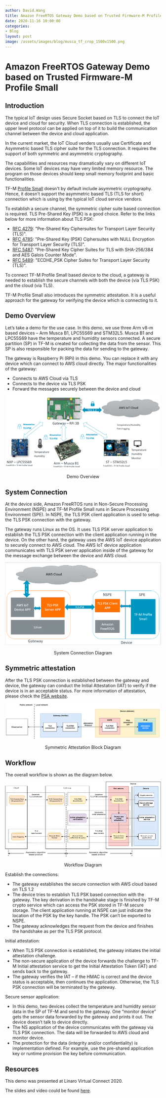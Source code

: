 ```yaml
---
author: David.Wang
title: Amazon FreeRTOS Gateway Demo based on Trusted Firmware-M Profile Small 
date: 2020-11-16 10:00:00
categories:
- Blog
layout: post
image: /assets/images/blog/musca_tf_crop_1500x1500.png
---
```


**Amazon FreeRTOS Gateway Demo based on Trusted Firmware-M Profile Small**
==========================================================================

Introduction
------------

The typical IoT design uses Secure Socket based on TLS to connect the IoT device and cloud for security. When TLS connection is established, the upper level protocol can be applied on top of it to build the communication channel between the device and cloud application.

In the current market, the IoT Cloud venders usually use Certificate and Asymmetric based TLS cipher suite for the TLS connection. It requires the support of both symmetric and asymmetric cryptography.

The capabilities and resources may dramatically vary on different IoT devices. Some IoT devices may have very limited memory resource. The program on those devices should keep small memory footprint and basic functionalities.

TF-M [Profile Small](https://git.trustedfirmware.org/TF-M/trusted-firmware-m.git/tree/docs/design_documents/profiles/tfm_profile_small.rst) doesn't by default include asymmetric cryptography. Hence, it doesn't support the asymmetric based TLS (TLS for short) connection which is using by the typical IoT cloud service vendors.

To establish a secure channel, the symmetric cipher suite based connection is required. TLS Pre-Shared Key (PSK) is a good choice. Refer to the links below for more information about TLS PSK:

- [RFC 4279](https://tools.ietf.org/html/rfc4279): "Pre-Shared Key Ciphersuites for Transport Layer Security (TLS)".
- [RFC 4785](https://tools.ietf.org/html/rfc4785): "Pre-Shared Key (PSK) Ciphersuites with NULL Encryption for Transport Layer Security (TLS)".
- [RFC 5487](https://tools.ietf.org/html/rfc5487): "Pre-Shared Key Cipher Suites for TLS with SHA-256/384 and AES Galois Counter Mode".
- [RFC 5489](https://tools.ietf.org/html/rfc5489): "ECDHE_PSK Cipher Suites for Transport Layer Security (TLS)".

To connect TF-M Profile Small based device to the cloud, a gateway is needed to establish the secure channels with both the device (via TLS PSK) and the cloud (via TLS).

TF-M Profile Small also introduces the symmetric attestation. It is a useful approach for the gateway for verifying the device which is connecting to it.

Demo Overview
---------------------------

Let’s take a demo for the use case. In this demo, we use three Arm v8-m based devices – Arm Musca B1, LPC55S69 and STM32L5. Musca B1 and LPC55S69 have the temperature and humidity sensors connected. A secure partition (SP) in TF-M is created for collecting the data from the sensor. This SP is also responsible for packing the data for sending to the gateway.

The gateway is Raspberry Pi (RPi) in this demo. You can replace it with any device which can connect to AWS cloud directly. The major functionalities of the gateway:

- Connects to AWS Cloud via TLS
- Connects to the device via TLS PSK
- Forward the messages securely between the device and cloud


<p align="center">
  <img src="/assets/images/blog/demo-overview2.png" />
</p>

<div align="center">Demo Overview</div>

System Connection
---------------------------

At the device side, Amazon FreeRTOS runs in Non-Secure Processing Environment (NSPE) and TF-M Profile Small runs in Secure Processing Environment (SPE). In NSPE, the TLS PSK client application is used to setup the TLS PSK connection with the gateway. 

The gateway runs Linux as the OS. It uses TLS PSK server application to establish the TLS PSK connection with the client application running in the device. On the other hand, the gateway uses the AWS IoT device application to securely connect to AWS cloud. The AWS IoT device application communicates with TLS PSK server application inside of the gateway for the message exchange between the device and AWS cloud.

<p align="center">
  <img src="/assets/images/blog/SystemConnection.png" />
</p>

<div align="center">System Connection Diagram</div>

Symmetric attestation
---------------------------

After the TLS PSK connection is established between the gateway and device, the gateway can conduct the Initial Attestation (IAT) to verify if the device is in an acceptable status. For more information of attestation, please check the [PSA website](https://developer.arm.com/architectures/security-architectures/platform-security-architecture).

<p align="center">
  <img src="/assets/images/blog/symmetric-attestation.png" />
</p>

<div align="center">Symmetric Attestation Block Diagram</div>

Workflow
---------------------------

The overall workflow is shown as the diagram below.

<p align="center">
  <img src="/assets/images/blog/workflow.png" />
</p>

<div align="center">Workflow Diagram</div>

Establish the connections:
- The gateway establishes the secure connection with AWS cloud based on TLS 1.2
- The device tries to establish TLS PSK based connection with the gateway. The key derivation in the handshake stage is finished by TF-M crypto service which can access the PSK stored in TF-M secure storage. The client application running at NSPE can just indicate the location of the PSK by the key handle. The PSK can’t be exported to NSPE.
- The gateway acknowledges the request from the device and finishes the handshake as per the TLS PSK protocol.

Initial attestation:
- When TLS PSK connection is established, the gateway initiates the initial attestation challenge.
- The non-secure application of the device forwards the challenge to TF-M Initial attestation service to get the Initial Attestation Token (IAT) and sends back to the gateway.
- The gateway verifies the IAT – if the HMAC is correct and the device status is acceptable, then continues the application. Otherwise, the TLS PSK connection will be terminated by the gateway.

Secure sensor application:
- In this demo, two devices collect the temperature and humidity sensor data in the SP of TF-M and send to the gateway. One “monitor device” gets the sensor data forwarded by the gateway and prints it out. The device doesn’t talk to device directly.
- The NS application of the device communicates with the gateway via TLS PSK connection. The data will be forwarded to AWS cloud and monitor device.
- The protection for the data (integrity and/or confidentiality) is implementation defined. For example, use the pre-shared application key or runtime provision the key before communication.

Resources
---------------------------

This demo was presented at Linaro Virtual Connect 2020.

The slides and video could be found [here](https://connect.linaro.org/resources/lvc20/lvc20-213/).



